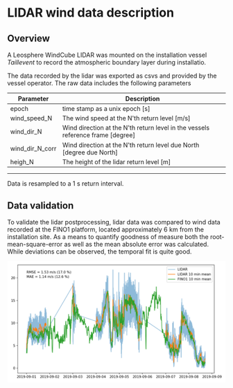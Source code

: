 # LIDAR wind data description

## Overview

A Leosphere WindCube LIDAR was mounted on the installation vessel _Taillevent_ to record the atmospheric boundary layer during installatio.

The data recorded by the lidar was exported as csvs and provided by the vessel operator. The raw data includes the following parameters

| Parameter       | Description |
|-----------------|-------------|
| epoch           | time stamp as a unix epoch [s] |
| wind_speed_N    | The wind speed at the N'th return level [m/s] |
| wind_dir_N      | Wind direction at the N'th return level in the vessels reference frame [degree] |
| wind_dir_N_corr | Wind direction at the N'th return level due North [degree due North] |
| heigh_N         | The height of the lidar return level [m] |

---

Data is resampled to a 1 s return interval.

## Data validation

To validate the lidar postprocessing, lidar data was compared to wind data recorded at the FINO1 platform, located approximately 6 km from the installation site. As a means to quantify goodness of measure both the root-mean-square-error as well as the mean absolute error was calculated. While deviations can be observed, the temporal fit is quite good.

![turbine-04 wind speed comparison](turbine_04_wind_speed_comparison.png)

